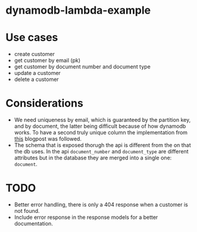 # dynamodb-lambda-example

# Use cases
- create customer
- get customer by email (pk)
- get customer by document number and document type
- update a customer
- delete a customer

# Considerations
- We need uniqueness by email, which is guaranteed by the partition key, and by document, the latter being difficult because of how dynamodb works. To have a second truly unique column the implementation from [this](https://aws.amazon.com/es/blogs/database/simulating-amazon-dynamodb-unique-constraints-using-transactions/) blogpost was followed.
- The schema that is exposed thorugh the api is different from the on that the db uses. In the api `document_number` and `document_type` are different attributes but in the database they are merged into a single one: `document`.

# TODO
- Better error handling, there is only a 404 response when a customer is not found.
- Include error response in the response models for a better documentation.
